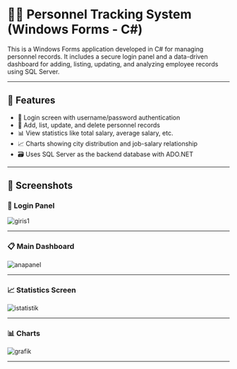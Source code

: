# 👨‍💼 Personnel Tracking System (Windows Forms - C#)

This is a Windows Forms application developed in C# for managing personnel records. It includes a secure login panel and a data-driven dashboard for adding, listing, updating, and analyzing employee records using SQL Server.

---

## 🔑 Features

- 🔐 Login screen with username/password authentication
- 🧾 Add, list, update, and delete personnel records
- 📊 View statistics like total salary, average salary, etc.
- 📈 Charts showing city distribution and job-salary relationship
- 🗃️ Uses SQL Server as the backend database with ADO.NET

---

## 📸 Screenshots

### 🔐 Login Panel


![giris1](https://github.com/user-attachments/assets/947ccfcb-9772-4460-9646-1f1d78f95bde)

---

### 📋 Main Dashboard

![anapanel](https://github.com/user-attachments/assets/a3938f21-ca85-4e6d-8367-7ef31d53d8ee)


---

### 📈 Statistics Screen

![istatistik](https://github.com/user-attachments/assets/de26bb3c-fc27-4aea-89ca-fddb93692948)


---

### 📊 Charts

![grafik](https://github.com/user-attachments/assets/c11e8d5d-b4ca-4317-b2e0-c311ec73e80d)
   

---
